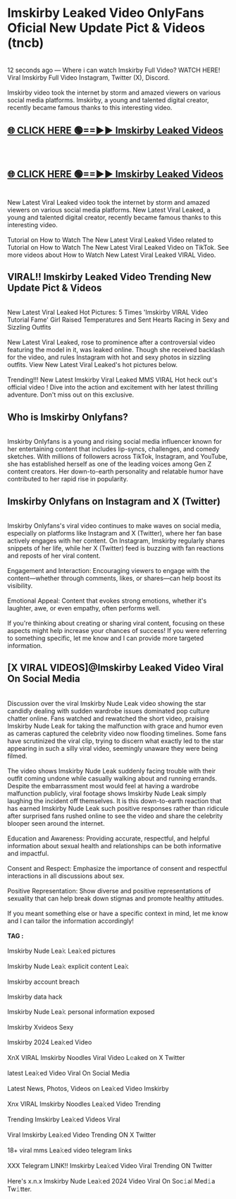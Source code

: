 # Imskirby Leaked Video OnlyFans Oficial New Update Pict & Videos (tncb)
<br>
12 seconds ago — Where i can watch Imskirby Full Video? WATCH HERE! Viral Imskirby Full Video Instagram, Twitter (X), Discord.
<br><br>
Imskirby video took the internet by storm and amazed viewers on various social media platforms. Imskirby, a young and talented digital creator, recently became famous thanks to this interesting video.
<br>
<h2><a href="https://play.trustnlinepharmacy.us?title=Imskirby">🌐 CLICK HERE 🟢==►► Imskirby Leaked Videos</a></h2>
<br>
<h2><a href="https://play.trustnlinepharmacy.us?title=Imskirby">🌐 CLICK HERE 🟢==►► Imskirby Leaked Videos</a></h2>
<br>
New Latest Viral Leaked video took the internet by storm and amazed viewers on various social media platforms. New Latest Viral Leaked, a young and talented digital creator, recently became famous thanks to this interesting video.
<br><br>
Tutorial on How to Watch The New Latest Viral Leaked Video related to Tutorial on How to Watch The New Latest Viral Leaked Video on TikTok. See more videos about How to Watch New Latest Viral Leaked VIRAL Video.
<br>
<h2>VIRAL!! Imskirby Leaked Video Trending New Update Pict & Videos</h2>
<br>
New Latest Viral Leaked Hot Pictures: 5 Times 'Imskirby VIRAL Video Tutorial Fame' Girl Raised Temperatures and Sent Hearts Racing in Sexy and Sizzling Outfits
<br><br>
New Latest Viral Leaked, rose to prominence after a controversial video featuring the model in it, was leaked online. Though she received backlash for the video, and rules Instagram with hot and sexy photos in sizzling outfits. View New Latest Viral Leaked's hot pictures below.
<br><br>
Trending!!! New Latest Imskirby Viral Leaked MMS VIRAL Hot heck out's official video ! Dive into the action and excitement with her latest thrilling adventure. Don't miss out on this exclusive.
<br>
<h2>Who is Imskirby Onlyfans?</h2>
<br>
Imskirby Onlyfans is a young and rising social media influencer known for her entertaining content that includes lip-syncs, challenges, and comedy sketches. With millions of followers across TikTok, Instagram, and YouTube, she has established herself as one of the leading voices among Gen Z content creators. Her down-to-earth personality and relatable humor have contributed to her rapid rise in popularity.
<br>
<h2>Imskirby Onlyfans on Instagram and X (Twitter)</h2>
<br>
Imskirby Onlyfans's viral video continues to make waves on social media, especially on platforms like Instagram and X (Twitter), where her fan base actively engages with her content. On Instagram, Imskirby regularly shares snippets of her life, while her X (Twitter) feed is buzzing with fan reactions and reposts of her viral content.
<br><br>
Engagement and Interaction: Encouraging viewers to engage with the content—whether through comments, likes, or shares—can help boost its visibility.
<br><br>
Emotional Appeal: Content that evokes strong emotions, whether it's laughter, awe, or even empathy, often performs well.
<br><br>
If you're thinking about creating or sharing viral content, focusing on these aspects might help increase your chances of success! If you were referring to something specific, let me know and I can provide more targeted information.
<br>
<h2>[X VIRAL VIDEOS]@Imskirby Leaked Video Viral On Social Media</h2>
<br>
Discussion over the viral Imskirby Nude Leak video showing the star candidly dealing with sudden wardrobe issues dominated pop culture chatter online. Fans watched and rewatched the short video, praising Imskirby Nude Leak for taking the malfunction with grace and humor even as cameras captured the celebrity video now flooding timelines. Some fans have scrutinized the viral clip, trying to discern what exactly led to the star appearing in such a silly viral video, seemingly unaware they were being filmed.
<br><br>
The video shows Imskirby Nude Leak suddenly facing trouble with their outfit coming undone while casually walking about and running errands. Despite the embarrassment most would feel at having a wardrobe malfunction publicly, viral footage shows Imskirby Nude Leak simply laughing the incident off themselves. It is this down-to-earth reaction that has earned Imskirby Nude Leak such positive responses rather than ridicule after surprised fans rushed online to see the video and share the celebrity blooper seen around the internet.
<br><br>
Education and Awareness: Providing accurate, respectful, and helpful information about sexual health and relationships can be both informative and impactful.
<br><br>
Consent and Respect: Emphasize the importance of consent and respectful interactions in all discussions about sex.
<br><br>
Positive Representation: Show diverse and positive representations of sexuality that can help break down stigmas and promote healthy attitudes.
<br><br>
If you meant something else or have a specific context in mind, let me know and I can tailor the information accordingly!
<br><br>
<strong>TAG :</strong>
<br><br>
Imskirby Nude Lea𝚔 Lea𝚔ed pictures
<br><br>
Imskirby Nude Lea𝚔 explicit content Lea𝚔
<br><br>
Imskirby account breach
<br><br>
Imskirby data hack
<br><br>
Imskirby Nude Lea𝚔 personal information exposed
<br><br>
Imskirby Xvideos Sexy
<br><br>
Imskirby 2024 Lea𝚔ed Video
<br><br>
XnX VIRAL Imskirby Noodles Viral Video L𝚎aked on X Twitter
<br><br>
latest Lea𝚔ed Video Viral On Social Media
<br><br>
Latest News, Photos, Videos on Lea𝚔ed Video Imskirby
<br><br>
Xnx VIRAL Imskirby Noodles Lea𝚔ed Video Trending
<br><br>
Trending Imskirby Lea𝚔ed Videos Viral
<br><br>
Viral Imskirby Lea𝚔ed Video Trending ON X Twitter
<br><br>
18+ viral mms Lea𝚔ed video telegram links
<br><br>
XXX Telegram LINK!! Imskirby Lea𝚔ed Video Viral Trending ON Twitter
<br><br>
Here's x.n.x Imskirby Nude Lea𝚔ed 2024 Video Viral On Soc𝚒al Med𝚒a Tw𝚒tter.
